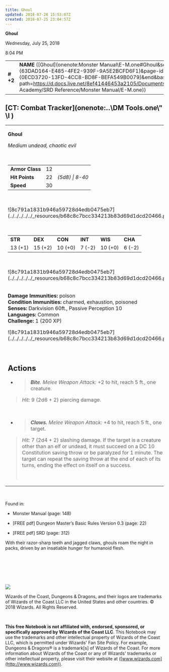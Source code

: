 ```yaml
---
title: Ghoul
updated: 2018-07-26 15:53:07Z
created: 2018-07-25 23:04:57Z
---
```


**Ghoul**

Wednesday, July 25, 2018

8:04 PM

|           |                                                                                                                                                                                                                                                                                    |        |        |        |     |       |        |
|-----------|------------------------------------------------------------------------------------------------------------------------------------------------------------------------------------------------------------------------------------------------------------------------------------|--------|--------|--------|-----|-------|--------|
| **\# +2** | **NAME** ([Ghoul](onenote:Monster Manual\\E-M.one#Ghoul&section-id={63DAD164-E485-4FE2-939F-9A5E2BCFD6F1}&page-id={0ECD3720-13FD-4CC8-BD8F-BEFA549B0079}&end&base-path=https://d.docs.live.net/8ef41446453a2105/Documents/Adventure Academy/SRD Reference/Monster Manual/E-M.one)) | **12** | **22** | **22** | \-  | Notes | 200 XP |

## [CT: Combat Tracker](onenote:..\\DM Tools.one\\" \l )

<table><tbody><tr class="odd"><td><p><strong>Ghoul</strong></p><p><em>Medium undead, chaotic evil</em></p><p> </p><table><tbody><tr class="odd"><td><strong>Armor Class</strong></td><td>12</td><td> </td></tr><tr class="even"><td><strong>Hit Points</strong></td><td>22</td><td><em>(5d8) | 8-40</em></td></tr><tr class="odd"><td><strong>Speed</strong></td><td>30</td><td> </td></tr></tbody></table><p> </p><p>![8c791a1831b946a59728d4edb0475eb7](../../../../../_resources/b68c8c7bcc334213b83d69d1dcd20466.png)</p><p> </p><table><tbody><tr class="odd"><td><strong>STR</strong></td><td><strong>DEX</strong></td><td><strong>CON</strong></td><td><strong>INT</strong></td><td><strong>WIS</strong></td><td><strong>CHA</strong></td></tr><tr class="even"><td>13 (+1)</td><td>15 (+2)</td><td>10 (+0)</td><td>7 (-2)</td><td>10 (+0)</td><td>6 (-2)</td></tr></tbody></table><p> </p><p>![8c791a1831b946a59728d4edb0475eb7](../../../../../_resources/b68c8c7bcc334213b83d69d1dcd20466.png)</p><p><strong><br />
Damage Immunities:</strong> poison<br />
<strong>Condition Immunities:</strong> charmed, exhaustion, poisoned<br />
<strong>Senses:</strong> Darkvision 60ft., Passive Perception 10<br />
<strong>Languages:</strong> Common<br />
<strong>Challenge:</strong> 1 (200 XP)</p><p>![8c791a1831b946a59728d4edb0475eb7](../../../../../_resources/b68c8c7bcc334213b83d69d1dcd20466.png)</p><p> </p><h2 id="actions"><strong>Actions</strong></h2><ul><li><blockquote><p><em><strong>Bite</strong>. Melee Weapon Attack:</em> +2 to hit, reach 5 ft., one creature.</p></blockquote></li></ul><blockquote><p><em>Hit:</em> 9 (2d6 + 2) piercing damage.</p></blockquote><p> </p><ul><li><blockquote><p><em><strong>Claws.</strong> Melee Weapon Attack:</em> +4 to hit, reach 5 ft., one target.</p></blockquote></li></ul><blockquote><p><em>Hit:</em> 7 (2d4 + 2) slashing damage. If the target is a creature other than an elf or undead, it must succeed on a DC 10 Constitution saving throw or be paralyzed for 1 minute. The target can repeat the saving throw at the end of each of its turns, ending the effect on itself on a success.</p><p> </p></blockquote></td></tr></tbody></table>

 

Found in:

-   Monster Manual (page: 148)

-   \[FREE pdf\] Dungeon Master’s Basic Rules Version 0.3 (page: 22)

-   \[FREE pdf\] SRD (page: 312)

With their razor-sharp teeth and jagged claws, ghouls roam the night in packs, driven by an insatiable hunger for humanoid flesh.

 

 

 

![](tmp\media\image2.png)

Wizards of the Coast, Dungeons & Dragons, and their logos are trademarks of Wizards of the Coast LLC in the United States and other countries. © 2018 Wizards. All Rights Reserved.

 

**This free Notebook is not affiliated with, endorsed, sponsored, or specifically approved by Wizards of the Coast LLC**. This Notebook may use the trademarks and other intellectual property of Wizards of the Coast LLC, which is permitted under Wizards' Fan Site Policy. For example, Dungeons & Dragons® is a trademark\[s\] of Wizards of the Coast. For more information about Wizards of the Coast or any of Wizards' trademarks or other intellectual property, please visit their website at ([www.wizards.com](http://www.wizards.com)).
